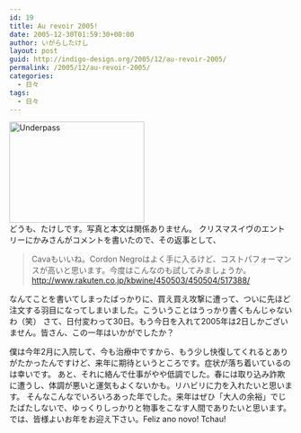 ```yaml
---
id: 19
title: Au revoir 2005!
date: 2005-12-30T01:59:30+00:00
author: いがらしたけし
layout: post
guid: http://indigo-design.org/2005/12/au-revoir-2005/
permalink: /2005/12/au-revoir-2005/
categories:
  - 日々
tags:
  - 日々
---
```

<a href="http://www.flickr.com/photos/takeshi81/78580964/" title="Photo Sharing"><img src="http://static.flickr.com/40/78580964_9b821e65ca_m.jpg" width="240" height="180" alt="Underpass" border="0" /></a><br />
どうも、たけしです。写真と本文は関係ありません。
クリスマスイヴのエントリーにかみさんがコメントを書いたので、その返事として、
<blockquote>Cavaもいいね。Cordon Negroはよく手に入るけど、コストパフォーマンスが高いと思います。今度はこんなのも試してみましょうか。
<a href="http://www.rakuten.co.jp/kbwine/450503/450504/517388/" target="_blank">http://www.rakuten.co.jp/kbwine/450503/450504/517388/</a>
</blockquote>
なんてことを書いてしまったばっかりに、買え買え攻撃に遭って、ついに先ほど注文する羽目になってしまいました。こういうことはうっかり書くもんじゃないわ（笑）
さて、日付変わって30日。もう今日を入れて2005年は2日しかございません。皆さん、この一年はいかがでしたか？

<!--more-->
僕は今年2月に入院して、今も治療中ですから、もう少し快復してくれるとありがたかったんですけど、来年に期待というところです。症状が落ち着いているのは幸いです。
あと、それに絡んで仕事がやや低調でした。春には取り込み詐欺に遭うし、体調が悪いと運気もよくないかも。リハビリに力を入れたいと思います。
そんなこんなでいろいろあった年でした。来年はぜひ「大人の余裕」でじたばたしないで、ゆっくりしっかりと物事をこなす人間でありたいと思います。
では、皆様よいお年をお迎え下さい。Feliz ano novo! Tchau!
